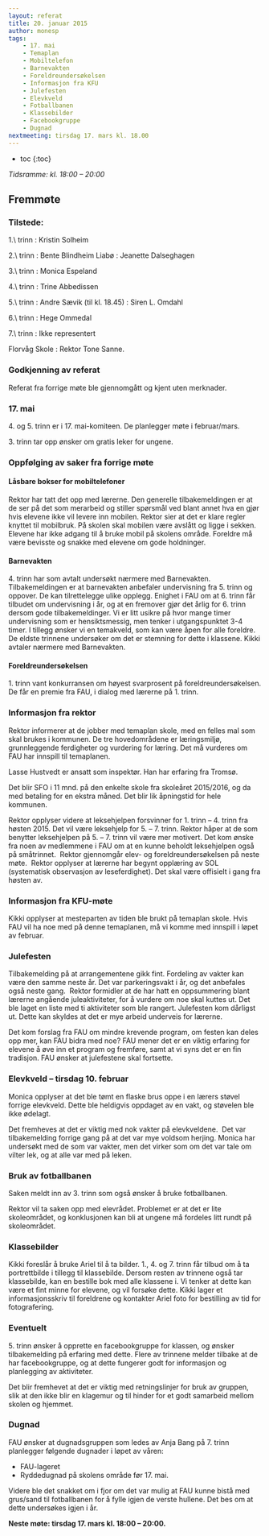 ```yaml
---
layout: referat
title: 20. januar 2015
author: monesp
tags:
    - 17. mai
    - Temaplan
    - Mobiltelefon
    - Barnevakten
    - Foreldreundersøkelsen
    - Informasjon fra KFU
    - Julefesten
    - Elevkveld
    - Fotballbanen
    - Klassebilder
    - Facebookgruppe
    - Dugnad
nextmeeting: tirsdag 17. mars kl. 18.00
---
```


* toc
{:toc}

*Tidsramme: kl. 18:00 – 20:00*


Fremmøte
--------

### Tilstede:

1.\ trinn
: Kristin Solheim

2.\ trinn
: Bente Blindheim Liabø
: Jeanette Dalseghagen

3.\ trinn
: Monica Espeland

4.\ trinn
: Trine Abbedissen

5.\ trinn
: Andre Sævik (til kl. 18.45)
: Siren L. Omdahl

6.\ trinn
: Hege Ommedal

7.\ trinn
: Ikke representert

Florvåg Skole
: Rektor Tone Sanne.



### Godkjenning av referat

Referat fra forrige møte ble gjennomgått og kjent uten merknader.



### 17. mai

4\. og 5. trinn er i 17. mai-komiteen. De planlegger møte i februar/mars.

3\. trinn tar opp ønsker om gratis leker for ungene.



### Oppfølging av saker fra forrige møte

#### Låsbare bokser for mobiltelefoner 

Rektor har tatt det opp med lærerne. Den generelle tilbakemeldingen er at de ser på det som merarbeid og stiller spørsmål ved blant annet hva en gjør hvis elevene ikke vil levere inn mobilen. Rektor sier at det er klare regler knyttet til mobilbruk. På skolen skal mobilen være avslått og ligge i sekken. Elevene har ikke adgang til å bruke mobil på skolens område. Foreldre må være bevisste og snakke med elevene om gode holdninger.


#### Barnevakten

4\. trinn har som avtalt undersøkt nærmere med Barnevakten. Tilbakemeldingen er at barnevakten anbefaler undervisning fra 5. trinn og oppover. De kan tilrettelegge ulike opplegg. Enighet i FAU om at 6. trinn får tilbudet om undervisning i år, og at en fremover gjør det årlig for 6. trinn dersom gode tilbakemeldinger. Vi er litt usikre på hvor mange timer undervisning som er hensiktsmessig, men tenker i utgangspunktet 3-4 timer. I tillegg ønsker vi en temakveld, som kan være åpen for alle foreldre. De eldste trinnene undersøker om det er stemning for dette i klassene. Kikki avtaler nærmere med Barnevakten.


#### Foreldreundersøkelsen 

1\. trinn vant konkurransen om høyest svarprosent på foreldreundersøkelsen. De får en premie fra FAU, i dialog med lærerne på 1. trinn.



### Informasjon fra rektor

Rektor informerer at de jobber med temaplan skole, med en felles mal  som skal brukes i kommunen. De tre hovedområdene er læringsmiljø, grunnleggende ferdigheter og vurdering for læring. Det må vurderes om FAU har innspill til temaplanen.

Lasse Hustvedt er ansatt som inspektør. Han har erfaring fra Tromsø.

Det blir SFO i 11 mnd. på den enkelte skole fra skoleåret 2015/2016, og da med betaling for en ekstra måned. Det blir lik åpningstid for hele kommunen.

Rektor opplyser videre at leksehjelpen forsvinner for 1. trinn – 4. trinn fra høsten 2015. Det vil være leksehjelp for 5. – 7. trinn. Rektor håper at de som benytter leksehjelpen på 5. – 7. trinn vil være mer motivert. Det kom ønske fra noen av medlemmene i FAU om at en kunne beholdt leksehjelpen også på småtrinnet. 
Rektor gjennomgår elev- og foreldreundersøkelsen på neste møte. 
Rektor opplyser at  lærerne har begynt opplæring av SOL (systematisk observasjon av leseferdighet). Det skal være offisielt i gang fra høsten av. 



### Informasjon fra KFU-møte

Kikki opplyser at mesteparten av tiden ble brukt på temaplan skole. Hvis FAU vil ha noe med på denne temaplanen, må vi komme med innspill i løpet av februar.



### Julefesten

Tilbakemelding på at arrangementene gikk fint. Fordeling av vakter kan være den samme neste år. Det var parkeringsvakt i år, og det anbefales også neste gang.  Rektor formidler at de har hatt en oppsummering blant lærerne angående juleaktiviteter, for å vurdere om noe skal kuttes ut. Det ble laget en liste med ti aktiviteter som ble rangert. Julefesten kom dårligst ut. Dette kan skyldes at det er mye arbeid underveis for lærerne.

Det kom forslag fra FAU om mindre krevende program, om festen kan deles opp mer, kan FAU bidra med noe? FAU mener det er en viktig erfaring for elevene å øve inn et program og fremføre, samt at vi syns det er en fin tradisjon. FAU ønsker at julefestene skal fortsette.



### Elevkveld – tirsdag 10. februar

Monica opplyser at det ble tømt en flaske brus oppe i en lærers støvel forrige elevkveld. Dette ble heldigvis oppdaget av en vakt, og støvelen ble ikke ødelagt.

Det fremheves at det er viktig med nok vakter på elevkveldene.  Det var tilbakemelding forrige gang på at det var mye voldsom herjing. Monica har undersøkt med de som var vakter, men det virker som om det var tale om vilter lek, og at alle var med på leken. 



### Bruk av fotballbanen

Saken meldt inn av 3. trinn som også ønsker å bruke fotballbanen. 

Rektor vil ta saken opp med elevrådet. Problemet er at det er lite skoleområdet, og konklusjonen kan bli  at ungene må fordeles litt rundt på skoleområdet.



### Klassebilder

Kikki foreslår å bruke Ariel til å ta bilder. 1., 4. og 7. trinn får tilbud om å ta portrettbilde i tillegg til klassebilde. Dersom resten av trinnene også tar klassebilde, kan en bestille bok med alle klassene i.  Vi tenker at dette kan være et fint minne for elevene, og vil forsøke dette. Kikki lager et informasjonsskriv til foreldrene og kontakter Ariel foto for bestilling av tid for fotografering. 



### Eventuelt

5\. trinn ønsker å opprette en facebookgruppe for klassen, og ønsker tilbakemelding på erfaring med dette. Flere av trinnene melder tilbake at de har facebookgruppe, og at dette fungerer godt for informasjon og planlegging av aktiviteter.

Det blir fremhevet at det er viktig med retningslinjer for bruk av gruppen, slik at den ikke blir en klagemur og til hinder for et godt samarbeid mellom skolen og hjemmet.



### Dugnad 

FAU ønsker at dugnadsgruppen som ledes av Anja Bang på 7. trinn planlegger følgende dugnader i løpet av våren:

- FAU-lageret
- Ryddedugnad på skolens område før 17. mai.

Videre ble det snakket om i fjor om det var mulig at FAU kunne bistå med grus/sand til fotballbanen for å fylle igjen de verste hullene. Det bes om at dette undersøkes igjen i år.

**Neste møte: tirsdag 17. mars kl. 18:00 – 20:00.**
